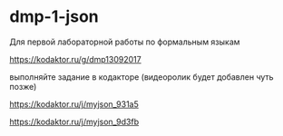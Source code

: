 # dmp-1-json
Для первой лабораторной работы по формальным языкам 

https://kodaktor.ru/g/dmp13092017

выполняйте задание в кодакторе (видеоролик будет добавлен чуть позже)

https://kodaktor.ru/j/myjson_931a5

https://kodaktor.ru/j/myjson_9d3fb
